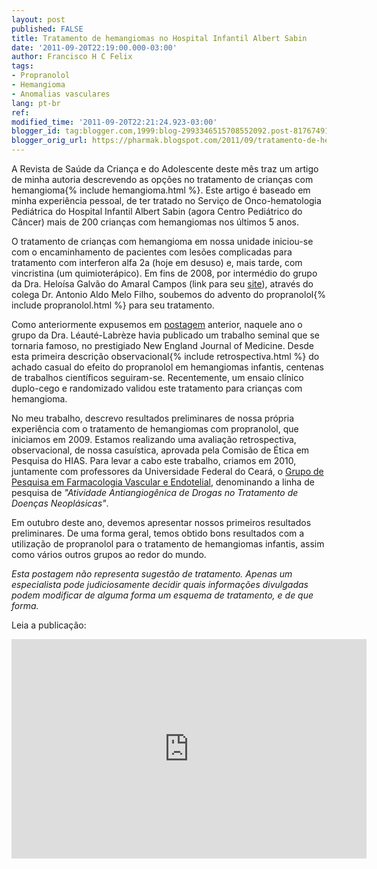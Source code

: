 ```yaml
---
layout: post
published: FALSE
title: Tratamento de hemangiomas no Hospital Infantil Albert Sabin
date: '2011-09-20T22:19:00.000-03:00'
author: Francisco H C Felix
tags:
- Propranolol
- Hemangioma
- Anomalias vasculares
lang: pt-br
ref:
modified_time: '2011-09-20T22:21:24.923-03:00'
blogger_id: tag:blogger.com,1999:blog-2993346515708552092.post-8176749146337187314
blogger_orig_url: https://pharmak.blogspot.com/2011/09/tratamento-de-hemangiomas-no-hospital.html
---
```


A Revista de Saúde da Criança e do Adolescente deste mês traz um artigo de minha autoria descrevendo as opções no tratamento de crianças com hemangioma{% include hemangioma.html %}. Este artigo é baseado em minha experiência pessoal, de ter tratado no Serviço de Onco-hematologia Pediátrica do Hospital Infantil Albert Sabin (agora Centro Pediátrico do Câncer) mais de 200 crianças com hemangiomas nos últimos 5 anos.
<!--more-->

O tratamento de crianças com hemangioma em nossa unidade iniciou-se com o encaminhamento de pacientes com lesões complicadas para tratamento com interferon alfa 2a (hoje em desuso) e, mais tarde, com vincristina (um quimioterápico). Em fins de 2008, por intermédio do grupo da Dra. Heloísa Galvão do Amaral Campos (link para seu [site](https://bit.ly/noykB9)), através do colega Dr. Antonio Aldo Melo Filho, soubemos do advento do propranolol{% include propranolol.html %} para seu tratamento.

Como anteriormente expusemos em [postagem](https://bit.ly/fhcflxEw) anterior, naquele ano o grupo da Dra. Léauté-Labrèze havia publicado um trabalho seminal que se tornaria famoso, no prestigiado New England Journal of Medicine. Desde esta primeira descrição observacional{% include retrospectiva.html %} do achado casual do efeito do propranolol em hemangiomas infantis, centenas de trabalhos científicos seguiram-se. Recentemente, um ensaio clínico duplo-cego e randomizado validou este tratamento para crianças com hemangioma.

No meu trabalho, descrevo resultados preliminares de nossa própria experiência com o tratamento de hemangiomas com propranolol, que iniciamos em 2009. Estamos realizando uma avaliação retrospectiva, observacional, de nossa casuística, aprovada pela Comisão de Ética em Pesquisa do HIAS. Para levar a cabo este trabalho, criamos em 2010, juntamente com professores da Universidade Federal do Ceará, o [Grupo de Pesquisa em Farmacologia Vascular e Endotelial](https://bit.ly/ozpgQM), denominando a linha de pesquisa de _"Atividade Antiangiogênica de Drogas no Tratamento de Doenças Neoplásicas"_.

Em outubro deste ano, devemos apresentar nossos primeiros resultados preliminares. De uma forma geral, temos obtido bons resultados com a utilização de propranolol para o tratamento de hemangiomas infantis, assim como vários outros grupos ao redor do mundo.

_Esta postagem não representa sugestão de tratamento. Apenas um especialista pode judiciosamente decidir quais informações divulgadas podem modificar de alguma forma um esquema de tratamento, e de que forma._

Leia a publicação:

<iframe src="https://widgets.figshare.com/articles/2059821/embed?show_title=1" width="568" height="351" frameborder="0"></iframe>
